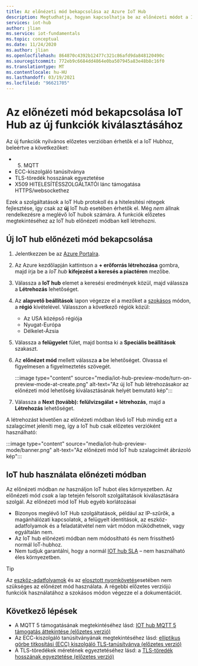 ```yaml
---
title: Az előnézeti mód bekapcsolása az Azure IoT Hub
description: Megtudhatja, hogyan kapcsolhatja be az előnézeti módot a IoT Hubhoz, és néhány figyelmeztetést
services: iot-hub
author: jlian
ms.service: iot-fundamentals
ms.topic: conceptual
ms.date: 11/24/2020
ms.author: jlian
ms.openlocfilehash: 864870c4392b12477c321c86afd9da848120490c
ms.sourcegitcommit: 772eb9c6684dd4864e0ba507945a83e48b8c16f0
ms.translationtype: MT
ms.contentlocale: hu-HU
ms.lasthandoff: 03/19/2021
ms.locfileid: "96621705"
---
```

# <a name="turn-on-preview-mode-for-iot-hub-to-try-select-new-features"></a>Az előnézeti mód bekapcsolása IoT Hub az új funkciók kiválasztásához

<!-- 
- We are working hard to bring you new features
- Some of these features require a brand new iot hub with preview mode on
- some features may not work at all or have unexpected behavior
- "Normal preview features" do NOT require preview mode 
- Support opt-in at creation time only
- Customer cannot opt back out post creation
- If customer wants to evaluate, they must use new hub dedicated for the preview
- Banners, documentations and all materials indicate preview quality: no GA guarantee at all
-->

Az új funkciók nyilvános előzetes verzióban érhetők el a IoT Hubhoz, beleértve a következőket:

- 5. MQTT
- ECC-kiszolgáló tanúsítványa
- TLS-töredék hosszának egyeztetése
- X509 HITELESÍTÉSSZOLGÁLTATÓI lánc támogatása HTTPS/websockethez

Ezek a szolgáltatások a IoT Hub protokoll és a hitelesítési rétegek fejlesztése, így csak az **új** IoT hub esetében érhetők el. Még *nem* állnak rendelkezésre a meglévő IoT hubok számára. A funkciók előzetes megtekintéséhez az IoT hub előnézeti módban kell létrehozni.

## <a name="turn-on-preview-mode-for-a-new-iot-hub"></a>Új IoT hub előnézeti mód bekapcsolása

1. Jelentkezzen be az [Azure Portalra](https://portal.azure.com).

1. Az Azure kezdőlapján kattintson a **+ erőforrás létrehozása** gombra, majd írja be a *IoT hub* **kifejezést a keresés a piactéren** mezőbe.

1. Válassza a **IoT hub** elemet a keresési eredmények közül, majd válassza a **Létrehozás** lehetőséget.

1. Az **alapvető beállítások** lapon végezze el a mezőket a [szokásos](iot-hub-create-through-portal.md) módon, a **régió** kivételével. Válasszon a következő régiók közül:
    
    - Az USA középső régiója
    - Nyugat-Európa
    - Délkelet-Ázsia

1. Válassza a **felügyelet** fület, majd bontsa ki a **Speciális beállítások** szakaszt.

1. Az **előnézet mód** mellett válassza **a** be lehetőséget. Olvassa el figyelmesen a figyelmeztetés szövegét.

    :::image type="content" source="media/iot-hub-preview-mode/turn-on-preview-mode-at-create.png" alt-text="Az új IoT hub létrehozásakor az előnézeti mód lehetőség kiválasztásának helyét bemutató kép":::

1. Válassza a **Next (tovább): felülvizsgálat + létrehozás**, majd a **Létrehozás** lehetőséget.

A létrehozást követően az előnézeti módban lévő IoT Hub mindig ezt a szalagcímet jeleníti meg, így a IoT hub csak előzetes verzióként használható: 

:::image type="content" source="media/iot-hub-preview-mode/banner.png" alt-text="Az előnézeti mód IoT hub szalagcímét ábrázoló kép":::

## <a name="using-an-iot-hub-in-preview-mode"></a>IoT hub használata előnézeti módban

Az előnézeti módban *ne* használjon IoT hubot éles környezetben. Az előnézeti mód *csak* a lap tetején felsorolt szolgáltatások kiválasztására szolgál. Az előnézeti mód IoT Hub egyéb korlátozásai

- Bizonyos meglévő IoT Hub szolgáltatások, például az IP-szűrők, a magánhálózati kapcsolatok, a felügyelt identitások, az eszköz-adatfolyamok és a feladatátvétel nem várt módon működhetnek, vagy egyáltalán nem.
- Az IoT hub előnézeti módban nem módosítható és nem frissíthető normál IoT-hubhoz.
- Nem tudjuk garantálni, hogy a normál [IOT hub SLA](https://azure.microsoft.com/support/legal/sla/iot-hub/v1_2/) – nem használható éles környezetben.

> [!TIP]
> Az [eszköz-adatfolyamok](iot-hub-device-streams-overview.md) és az [elosztott nyomkövetés](iot-hub-distributed-tracing.md)esetében nem szükséges az előnézet mód használata. A régebbi előzetes verziójú funkciók használatához a szokásos módon végezze el a dokumentációt. 

## <a name="next-steps"></a>Következő lépések

- A MQTT 5 támogatásának megtekintéséhez lásd: [IOT hub MQTT 5 támogatás áttekintése (előzetes verzió)](iot-hub-mqtt-5.md)
- Az ECC-kiszolgáló tanúsítványának megtekintéséhez lásd: [elliptikus görbe titkosítási (ECC) kiszolgáló TLS-tanúsítványa (előzetes verzió)](iot-hub-tls-support.md#elliptic-curve-cryptography-ecc-server-tls-certificate-preview)
- A TLS-töredékek méretének egyeztetéséhez lásd: a [TLS-töredék hosszának egyeztetése (előzetes verzió)](iot-hub-tls-support.md#tls-maximum-fragment-length-negotiation-preview)